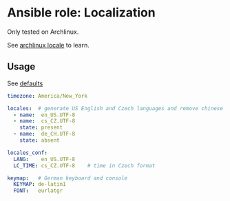 # Ansible role: Localization

Only tested on Archlinux.

See [archlinux locale](https://wiki.archlinux.org/title/Locale) to learn.

## Usage
See [defaults](https://github.com/lunics/ansible_role_localization/blob/main/defaults/main.yml)
```yaml
timezone: America/New_York

locales:  # generate US English and Czech languages and remove chinese
  - name:  en_US.UTF-8
  - name:  cs_CZ.UTF-8
    state: present
  - name:  de_CH.UTF-8
    state: absent

locales_conf:
  LANG:    en_US.UTF-8
  LC_TIME: cs_CZ.UTF-8    # time in Czech format

keymap:   # German keyboard and console
  KEYMAP: de-latin1
  FONT:   eurlatgr
```
